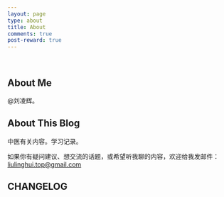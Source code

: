 ```yaml
---
layout: page
type: about
title: About
comments: true
post-reward: true
---
```

<br>

## About Me

@刘凌辉。


## About This Blog

中医有关内容。学习记录。

如果你有疑问建议、想交流的话题，或希望听我聊的内容，欢迎给我发邮件：liulinghui.top@gmail.com

## CHANGELOG

